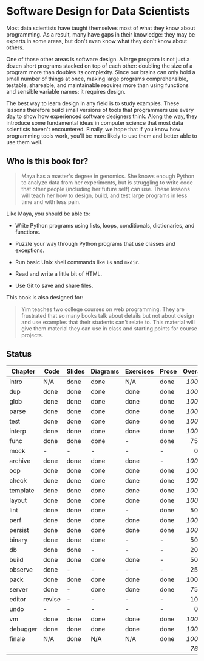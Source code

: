 # Software Design for Data Scientists

Most data scientists have taught themselves most of what they know
about programming.  As a result, many have gaps in their knowledge:
they may be experts in some areas, but don't even know what they don't
know about others.

One of those other areas is software design.  A large program is not
just a dozen short programs stacked on top of each other: doubling the
size of a program more than doubles its complexity.  Since our brains
can only hold a small number of things at once, making large programs
comprehensible, testable, shareable, and maintainable requires more
than using functions and sensible variable names: it requires design.

The best way to learn design in any field is to study examples.  These
lessons therefore build small versions of tools that programmers use
every day to show how experienced software designers think.  Along the
way, they introduce some fundamental ideas in computer science that
most data scientists haven't encountered.  Finally, we hope that if
you know how programming tools work, you'll be more likely to use them
and better able to use them well.

## Who is this book for?

> Maya has a master's degree in genomics.  She knows enough Python to
> analyze data from her experiments, but is struggling to write code
> that other people (including her future self) can use.  These
> lessons will teach her how to design, build, and test large programs
> in less time and with less pain.

Like Maya, you should be able to:

-   Write Python programs using lists, loops, conditionals, dictionaries, and functions.

-   Puzzle your way through Python programs that use classes and exceptions.

-   Run basic Unix shell commands like `ls` and `mkdir`.

-   Read and write a little bit of HTML.

-   Use Git to save and share files.

This book is also designed for:

> Yim teaches two college courses on web programming.  They are
> frustrated that so many books talk about details but not about
> design and use examples that their students can't relate to.  This
> material will give them material they can use in class and starting
> points for course projects.

## Status

| Chapter   | Code   | Slides | Diagrams | Exercises | Prose  | Overall |
| --------- | ------ | ------ | -------- | --------- | ------ | ------: |
| intro     | N/A    | done   | done     | N/A       | done   | *100%*  |
| dup       | done   | done   | done     | done      | done   | *100%*  |
| glob      | done   | done   | done     | done      | done   | *100%*  |
| parse     | done   | done   | done     | done      | done   | *100%*  |
| test      | done   | done   | done     | done      | done   | *100%*  |
| interp    | done   | done   | done     | done      | done   | *100%*  |
| func      | done   | done   | done     | -         | done   |   75%   |
| mock      | -      | -      | -        | -         | -      |    0%   |
| archive   | done   | done   | done     | done      | -      | *100%*  |
| oop       | done   | done   | done     | done      | done   | *100%*  |
| check     | done   | done   | done     | done      | done   | *100%*  |
| template  | done   | done   | done     | done      | done   | *100%*  |
| layout    | done   | done   | done     | done      | done   | *100%*  |
| lint      | done   | done   | done     | -         | done   |   50%   |
| perf      | done   | done   | done     | done      | done   | *100%*  |
| persist   | done   | done   | done     | done      | done   | *100%*  |
| binary    | done   | done   | done     | -         | -      |   50%   |
| db        | done   | done   | -        | -         | -      |   20%   |
| build     | done   | done   | done     | done      | -      |   50%   |
| observe   | done   | -      | -        | -         | -      |   25%   |
| pack      | done   | done   | done     | done      | done   |  100%   |
| server    | done   | -      | done     | done      | done   |   75%   |
| editor    | revise | -      | -        | -         | -      |   10%   |
| undo      | -      | -      | -        | -         | -      |    0%   |
| vm        | done   | done   | done     | done      | done   | *100%*  |
| debugger  | done   | done   | done     | done      | done   | *100%*  |
| finale    | N/A    | done   | N/A      | N/A       | done   | *100%*  |
|           |        |        |          |           |        |  *76%*  |
